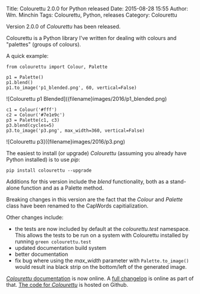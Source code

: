 Title: Colourettu 2.0.0 for Python released
Date: 2015-08-28 15:55
Author: Wm. Minchin
Tags: Colourettu, Python, releases
Category: Colourettu

Version 2.0.0 of *Colourettu* has been released.

Colourettu is a Python library I've written for dealing with colours and
"palettes" (groups of colours).

<!-- read more -->

A quick example:

    from colourettu import Colour, Palette

    p1 = Palette()
    p1.blend()
    p1.to_image('p1_blended.png', 60, vertical=False)

<div markdown=1 class="text-center">
![Colourettu p1 Blended]({filename}images/2016/p1_blended.png)
</div>

    c1 = Colour('#fff')
    c2 = Colour('#7e1e9c')
    p3 = Palette(c1, c3)
    p3.blend(cycles=5)
    p3.to_image('p3.png', max_width=360, vertical=False)

<div markdown=1 class="text-center">
![Colourettu p3]({filename}images/2016/p3.png)
</div>

The easiest to install (or upgrade) *Colourettu* (assuming you already
have Python installed) is to use *pip*:

    pip install colourettu --upgrade

Additions for this version include the *blend* functionality, both as a stand-alone function and as a Palette method.

Breaking changes in this version are the fact that the *Colour* and *Palette* class have been renamed to the CapWords capitialization.

Other changes include:

- the tests are now included by default at the *colourettu.test* namespace. This allows the tests to be run on a system with Colourettu installed by running `green colourettu.test`
- updated documentation build system
- better documentation
- fix bug where using the *max_width* parameter with `Palette.to_image()` would result ina  black strip on the bottom/left of the generated image.

[*Colourettu* documentation](http://minchin.ca/colourettu/) is now
online. A [full changelog](http://minchin.ca/colourettu/changelog.html)
is online as part of that. [The code for
*Colourettu*](https://github.com/MinchinWeb/colourettu/) is hosted on
Github.
